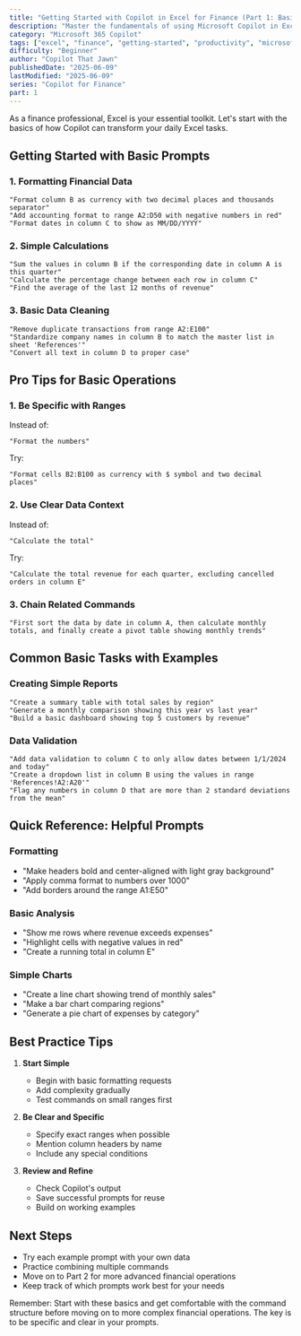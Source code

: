 ```yaml
---
title: "Getting Started with Copilot in Excel for Finance (Part 1: Basics)"
description: "Master the fundamentals of using Microsoft Copilot in Excel for financial work, with practical examples and prompts"
category: "Microsoft 365 Copilot"
tags: ["excel", "finance", "getting-started", "productivity", "microsoft-365-copilot"]
difficulty: "Beginner"
author: "Copilot That Jawn"
publishedDate: "2025-06-09"
lastModified: "2025-06-09"
series: "Copilot for Finance"
part: 1
---
```


As a finance professional, Excel is your essential toolkit. Let's start with the basics of how Copilot can transform your daily Excel tasks.

## Getting Started with Basic Prompts

### 1. Formatting Financial Data
```excel-prompt
"Format column B as currency with two decimal places and thousands separator"
"Add accounting format to range A2:D50 with negative numbers in red"
"Format dates in column C to show as MM/DD/YYYY"
```

### 2. Simple Calculations
```excel-prompt
"Sum the values in column B if the corresponding date in column A is this quarter"
"Calculate the percentage change between each row in column C"
"Find the average of the last 12 months of revenue"
```

### 3. Basic Data Cleaning
```excel-prompt
"Remove duplicate transactions from range A2:E100"
"Standardize company names in column B to match the master list in sheet 'References'"
"Convert all text in column D to proper case"
```

## Pro Tips for Basic Operations

### 1. Be Specific with Ranges
Instead of:
```excel-prompt
"Format the numbers"
```
Try:
```excel-prompt
"Format cells B2:B100 as currency with $ symbol and two decimal places"
```

### 2. Use Clear Data Context
Instead of:
```excel-prompt
"Calculate the total"
```
Try:
```excel-prompt
"Calculate the total revenue for each quarter, excluding cancelled orders in column E"
```

### 3. Chain Related Commands
```excel-prompt
"First sort the data by date in column A, then calculate monthly totals, and finally create a pivot table showing monthly trends"
```

## Common Basic Tasks with Examples

### Creating Simple Reports
```excel-prompt
"Create a summary table with total sales by region"
"Generate a monthly comparison showing this year vs last year"
"Build a basic dashboard showing top 5 customers by revenue"
```

### Data Validation
```excel-prompt
"Add data validation to column C to only allow dates between 1/1/2024 and today"
"Create a dropdown list in column B using the values in range 'References!A2:A20'"
"Flag any numbers in column D that are more than 2 standard deviations from the mean"
```

## Quick Reference: Helpful Prompts

### Formatting
- "Make headers bold and center-aligned with light gray background"
- "Apply comma format to numbers over 1000"
- "Add borders around the range A1:E50"

### Basic Analysis
- "Show me rows where revenue exceeds expenses"
- "Highlight cells with negative values in red"
- "Create a running total in column E"

### Simple Charts
- "Create a line chart showing trend of monthly sales"
- "Make a bar chart comparing regions"
- "Generate a pie chart of expenses by category"

## Best Practice Tips

1. **Start Simple**
   - Begin with basic formatting requests
   - Add complexity gradually
   - Test commands on small ranges first

2. **Be Clear and Specific**
   - Specify exact ranges when possible
   - Mention column headers by name
   - Include any special conditions

3. **Review and Refine**
   - Check Copilot's output
   - Save successful prompts for reuse
   - Build on working examples

## Next Steps
- Try each example prompt with your own data
- Practice combining multiple commands
- Move on to Part 2 for more advanced financial operations
- Keep track of which prompts work best for your needs

Remember: Start with these basics and get comfortable with the command structure before moving on to more complex financial operations. The key is to be specific and clear in your prompts.
